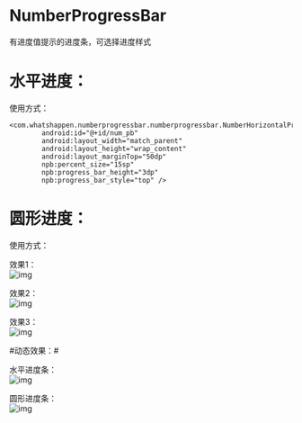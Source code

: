 # NumberProgressBar
有进度值提示的进度条，可选择进度样式

# 水平进度： #

<P>使用方式：</P>

	<com.whatshappen.numberprogressbar.numberprogressbar.NumberHorizontalProgressBar  
            android:id="@+id/num_pb"  
			android:layout_width="match_parent"  
			android:layout_height="wrap_content"  
			android:layout_marginTop="50dp"  
			npb:percent_size="15sp"  
			npb:progress_bar_height="3dp"  
			npb:progress_bar_style="top" />  


# 圆形进度： #

<P>使用方式：</P>
	<com.whatshappen.numberprogressbar.numberprogressbar.CircleProgressBar  
			android:id="@+id/cpb"  
			android:layout_width="250dp"  
			android:layout_height="250dp"  
			cpb:progress_bar_start_round="90" />  


效果1：  
![img](https://github.com/whatshappen/NumberProgressBar/blob/master/screenshots/progressbar_top.jpg)  

效果2：  
![img](https://github.com/whatshappen/NumberProgressBar/blob/master/screenshots/progressbar_center.jpg)  

效果3：  
![img](https://github.com/whatshappen/NumberProgressBar/blob/master/screenshots/progressbar_bottom.jpg)  

#动态效果：#

水平进度条：  
![img](https://github.com/whatshappen/NumberProgressBar/blob/master/screenshots/progressbar.gif) 


 
圆形进度条：  
![img](https://github.com/whatshappen/NumberProgressBar/blob/master/screenshots/progressbar_cir.gif)